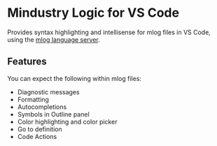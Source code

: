 # Mindustry Logic for VS Code

Provides syntax highlighting and intellisense for mlog files in VS Code, using the [mlog language server](/packages/mlogls).

## Features

You can expect the following within mlog files:

- Diagnostic messages
- Formatting
- Autocompletions
- Symbols in Outline panel
- Color highlighting and color picker
- Go to definition
- Code Actions
